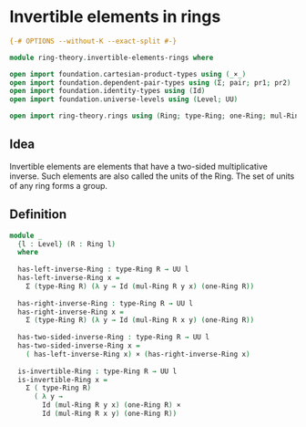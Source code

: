# Invertible elements in rings

```agda
{-# OPTIONS --without-K --exact-split #-}

module ring-theory.invertible-elements-rings where

open import foundation.cartesian-product-types using (_×_)
open import foundation.dependent-pair-types using (Σ; pair; pr1; pr2)
open import foundation.identity-types using (Id)
open import foundation.universe-levels using (Level; UU)

open import ring-theory.rings using (Ring; type-Ring; one-Ring; mul-Ring)
```

## Idea

Invertible elements are elements that have a two-sided multiplicative inverse. Such elements are also called the units of the Ring. The set of units of any ring forms a group.

## Definition

```agda
module _
  {l : Level} (R : Ring l)
  where
  
  has-left-inverse-Ring : type-Ring R → UU l
  has-left-inverse-Ring x =
    Σ (type-Ring R) (λ y → Id (mul-Ring R y x) (one-Ring R))
  
  has-right-inverse-Ring : type-Ring R → UU l
  has-right-inverse-Ring x =
    Σ (type-Ring R) (λ y → Id (mul-Ring R x y) (one-Ring R))
  
  has-two-sided-inverse-Ring : type-Ring R → UU l
  has-two-sided-inverse-Ring x =
    ( has-left-inverse-Ring x) × (has-right-inverse-Ring x)
    
  is-invertible-Ring : type-Ring R → UU l
  is-invertible-Ring x =
    Σ ( type-Ring R)
      ( λ y →
        Id (mul-Ring R y x) (one-Ring R) ×
        Id (mul-Ring R x y) (one-Ring R))
```
